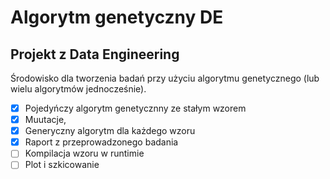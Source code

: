 # Algorytm genetyczny DE

## Projekt z Data Engineering  

Środowisko dla tworzenia badań przy użyciu algorytmu genetycznego (lub wielu algorytmów jednocześnie). 

- [x] Pojedyńczy algorytm genetycznny ze stałym wzorem
- [x] Muutacje, 
- [x] Generyczny algorytm dla każdego wzoru
- [x] Raport z przeprowadzonego badania
- [ ] Kompilacja wzoru w runtimie
- [ ] Plot i szkicowanie
